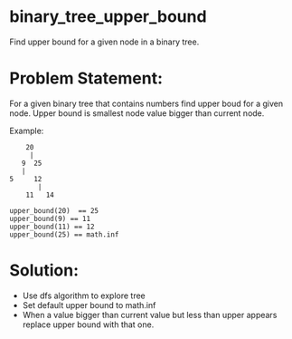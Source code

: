 # binary_tree_upper_bound
Find upper bound for a given node in a binary tree.

# Problem Statement:
For a given binary tree that contains numbers find upper boud for a given node.
Upper bound is smallest node value bigger than current node.

Example:
```
    20
     |
   9  25
   |
5     12
       |
    11   14

upper_bound(20)  == 25
upper_bound(9) == 11 
upper_bound(11) == 12
upper_bound(25) == math.inf
```
# Solution:
- Use dfs algorithm to explore tree
- Set default upper bound to math.inf
- When a value bigger than current value but less than upper appears replace upper bound with that one.

